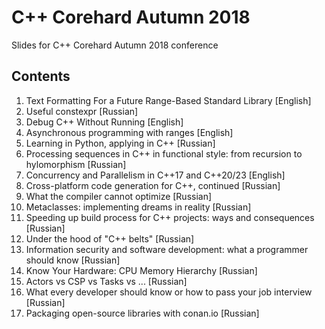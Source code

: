 # C++ Corehard Autumn 2018

Slides for C++ Corehard Autumn 2018 conference

## Contents

1. Text Formatting For a Future Range-Based Standard Library [English]
2. Useful constexpr [Russian]
3. Debug C++ Without Running [English]
4. Asynchronous programming with ranges [English]
5. Learning in Python, applying in C++ [Russian]
6. Processing sequences in C++ in functional style: from recursion to hylomorphism [Russian]
7. Concurrency and Parallelism in C++17 and C++20/23 [English]
8. Cross-platform code generation for C++, continued [Russian]
9. What the compiler cannot optimize [Russian]
10. Metaclasses: implementing dreams in reality [Russian]
11. Speeding up build process for C++ projects: ways and consequences [Russian]
12. Under the hood of "C++ belts" [Russian]
13. Information security and software development: what a programmer should know [Russian]
14. Know Your Hardware: CPU Memory Hierarchy [Russian]
15. Actors vs CSP vs Tasks vs ... [Russian]
16. What every developer should know or how to pass your job interview [Russian]
17. Packaging open-source libraries with conan.io [Russian]
